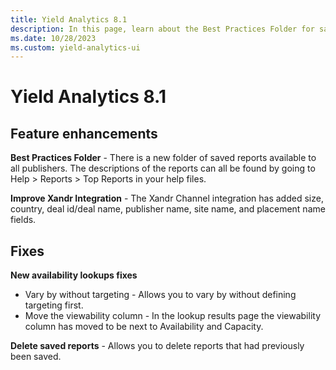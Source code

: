 ```yaml
---
title: Yield Analytics 8.1
description: In this page, learn about the Best Practices Folder for saved reports and feature enhancements in Xandr Channel integration.
ms.date: 10/28/2023
ms.custom: yield-analytics-ui
---
```


# Yield Analytics 8.1

## Feature enhancements

**Best Practices Folder** - There is a new folder of saved reports available to all publishers. The descriptions of the reports can all be found by going to Help \> Reports \> Top Reports in your help files.

**Improve Xandr Integration** - The Xandr Channel integration has added size, country, deal id/deal name, publisher name, site name, and placement name fields.

## Fixes

**New availability lookups fixes**

- Vary by without targeting - Allows you to vary by without defining targeting first.
- Move the viewability column - In the lookup results page the viewability column has moved to be next to Availability and Capacity.

**Delete saved reports** - Allows you to delete reports that had previously been saved.
